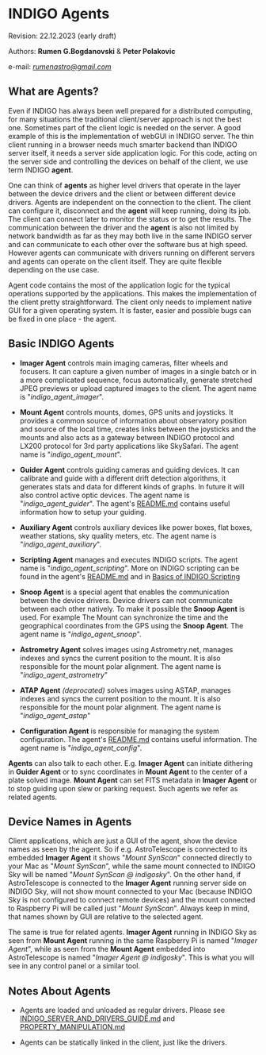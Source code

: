 # INDIGO Agents
Revision: 22.12.2023 (early draft)

Authors: **Rumen G.Bogdanovski** & **Peter Polakovic**

e-mail: *rumenastro@gmail.com*

## What are Agents?

Even if INDIGO has always been well prepared for a distributed computing, for many situations the traditional
client/server approach is not the best one. Sometimes part of the client logic is needed on the server.
A good example of this is the implementation of webGUI in INDIGO server. The thin client running in a browser needs much smarter backend than INDIGO server itself, it needs a server side application logic. For this code, acting on the server side and controlling the devices on behalf of the client, we use term INDIGO **agent**.

One can think of **agents** as higher level drivers that operate in the layer between the device drivers and the client or between different device drivers. Agents are independent on the connection to the client. The client can configure it, disconnect and the **agent** will keep running, doing its job. The client can connect later to monitor the status or to get the results. The communication between the driver and the **agent** is also not limited by network bandwidth as far as they may both live in the same INDIGO server and can communicate to each other over the software bus at high speed. However agents can communicate with drivers running on different servers and agents can operate on the client itself. They are quite flexible depending on the use case.

Agent code contains the most of the application logic for the typical operations supported by the applications. This makes the implementation of the client pretty straightforward. The client only needs to implement native GUI for a given operating system. It is faster, easier and possible bugs can be fixed in one place - the agent.

## Basic INDIGO Agents

- **Imager Agent** controls main imaging cameras, filter wheels and focusers. It can capture a given number of images in a single batch or in a more complicated sequence, focus automatically, generate stretched JPEG previews or upload captured images to the client. The agent name is "*indigo_agent_imager*".

- **Mount Agent** controls mounts, domes, GPS units and joysticks. It provides a common source of information about observatory position and source of the local time, creates links between the joysticks and the mounts and also acts as a gateway between INDIGO protocol and LX200 protocol for 3rd party applications like SkySafari. The agent name is "*indigo_agent_mount*".

- **Guider Agent** controls guiding cameras and guiding devices. It can calibrate and guide with a different drift detection algorithms, it generates stats and data for different kinds of graphs. In future it will also control active optic devices. The agent name is "*indigo_agent_guider*". The agent's [README.md](https://github.com/indigo-astronomy/indigo/blob/master/indigo_drivers/agent_guider/README.md) contains useful information how to setup your guiding.

- **Auxiliary Agent** controls auxiliary devices like power boxes, flat boxes, weather stations, sky quality meters, etc. The agent name is "*indigo_agent_auxiliary*".

- **Scripting Agent** manages and executes INDIGO scripts. The agent name is "*indigo_agent_scripting*". More on INDIGO scripting can be found in the agent's [README.md](https://github.com/indigo-astronomy/indigo/blob/master/indigo_drivers/agent_scripting/README.md) and in [Basics of INDIGO Scripting](https://github.com/indigo-astronomy/indigo/blob/master/indigo_docs/SCRIPTING_BASICS.md)

- **Snoop Agent** is a special agent that enables the communication between the device drivers. Device drivers can not communicate between each other natively. To make it possible the **Snoop Agent** is used. For example The Mount can synchronize the time and the geographical coordinates from the GPS using the **Snoop Agent**. The agent name is "*indigo_agent_snoop*".

- **Astrometry Agent** solves images using Astrometry.net, manages indexes and syncs the current position to the mount. It is also responsible for the mount polar alignment. The agent name is "*indigo_agent_astrometry*"

- **ATAP Agent** *(deprocated)* solves images using ASTAP, manages indexes and syncs the current position to the mount. It is also responsible for the mount polar alignment. The agent name is "*indigo_agent_astap*"

- **Configuration Agent** is responsible for managing the system configuration. The agent's [README.md](https://github.com/indigo-astronomy/indigo/blob/master/indigo_drivers/agent_config/README.md) contains useful information. The agent name is "*indigo_agent_config*".


**Agents** can also talk to each other. E.g. **Imager Agent** can initiate dithering in **Guider Agent** or to sync coordinates in **Mount Agent** to the center of a plate solved image. **Mount Agent** can set FITS metadata in **Imager Agent** or to stop guiding upon slew or parking request. Such agents we refer as related agents.

## Device Names in Agents

 Client applications, which are just a GUI of the agent, show the device names as seen by the agent. So if e.g. AstroTelescope is connected to its embedded **Imager Agent** it shows "*Mount SynScan*" connected directly to your Mac as "*Mount SynScan*", while the same mount connected to INDIGO Sky will be named "*Mount SynScan @ indigosky*". On the other hand, if AstroTelescope is connected to the **Imager Agent** running server side on INDIGO Sky, will not show mount connected to your Mac (because INDIGO Sky is not configured to connect remote devices) and the mount connected to Raspberry Pi will be called just "*Mount SynScan*". Always keep in mind, that names shown by GUI are relative to the selected agent.

The same is true for related agents. **Imager Agent** running in INDIGO Sky as seen from **Mount Agent** running in the same Raspberry Pi is named "*Imager Agent*", while as seen from the **Mount Agent** embedded into AstroTelescope is named "*Imager Agent @ indigosky*". This is what you will see in any control panel or a similar tool.

## Notes About Agents

- Agents are loaded and unloaded as regular drivers. Please see [INDIGO_SERVER_AND_DRIVERS_GUIDE.md](https://github.com/indigo-astronomy/indigo/blob/master/indigo_docs/INDIGO_SERVER_AND_DRIVERS_GUIDE.md) and [PROPERTY_MANIPULATION.md](https://github.com/indigo-astronomy/indigo/blob/master/indigo_docs/PROPERTY_MANIPULATION.md)

- Agents can be statically linked in the client, just like the drivers.
